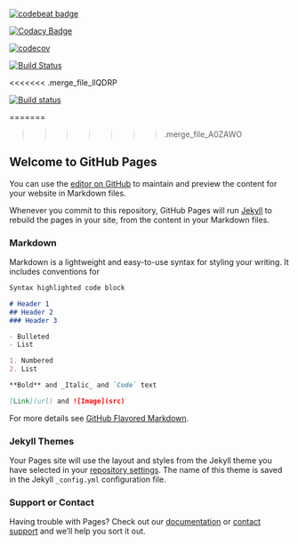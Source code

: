 [![codebeat badge](https://codebeat.co/badges/76f19096-e991-44e1-a742-0ede8a74673e)](https://codebeat.co/projects/github-com-prate-k-keepup-develop)


[![Codacy Badge](https://api.codacy.com/project/badge/Grade/5c47ad387a414993bf85f58d0bbab7e6)](https://www.codacy.com/app/Prate-k/KeepUp?utm_source=github.com&amp;utm_medium=referral&amp;utm_content=Prate-k/KeepUp&amp;utm_campaign=Badge_Grade)


[![codecov](https://codecov.io/gh/Prate-k/KeepUp/branch/develop/graph/badge.svg)](https://codecov.io/gh/Prate-k/KeepUp)


[![Build Status](https://app.bitrise.io/app/a9f7e32cc21cd5ad/status.svg?token=23-yARCRzJLw1Ul5_lzLxg)](https://app.bitrise.io/app/a9f7e32cc21cd5ad)

<<<<<<< .merge_file_llQDRP

[![Build status](https://build.appcenter.ms/v0.1/apps/91978e84-d2a2-45e4-a54d-44d93161f07e/branches/develop/badge)](https://appcenter.ms)

=======
>>>>>>> .merge_file_A0ZAWO
## Welcome to GitHub Pages

You can use the [editor on GitHub](https://github.com/Prate-k/KeepUp/edit/master/README.md) to maintain and preview the content for your website in Markdown files.

Whenever you commit to this repository, GitHub Pages will run [Jekyll](https://jekyllrb.com/) to rebuild the pages in your site, from the content in your Markdown files.

### Markdown

Markdown is a lightweight and easy-to-use syntax for styling your writing. It includes conventions for

```markdown
Syntax highlighted code block

# Header 1
## Header 2
### Header 3

- Bulleted
- List

1. Numbered
2. List

**Bold** and _Italic_ and `Code` text

[Link](url) and ![Image](src)
```

For more details see [GitHub Flavored Markdown](https://guides.github.com/features/mastering-markdown/).

### Jekyll Themes

Your Pages site will use the layout and styles from the Jekyll theme you have selected in your [repository settings](https://github.com/Prate-k/KeepUp/settings). The name of this theme is saved in the Jekyll `_config.yml` configuration file.

### Support or Contact

Having trouble with Pages? Check out our [documentation](https://help.github.com/categories/github-pages-basics/) or [contact support](https://github.com/contact) and we’ll help you sort it out.
